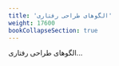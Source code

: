 ```yaml
---
title: 'الگوهای طراحی رفتاری'
weight: 17600
bookCollapseSection: true
---
```


الگوهای طراحی رفتاری...